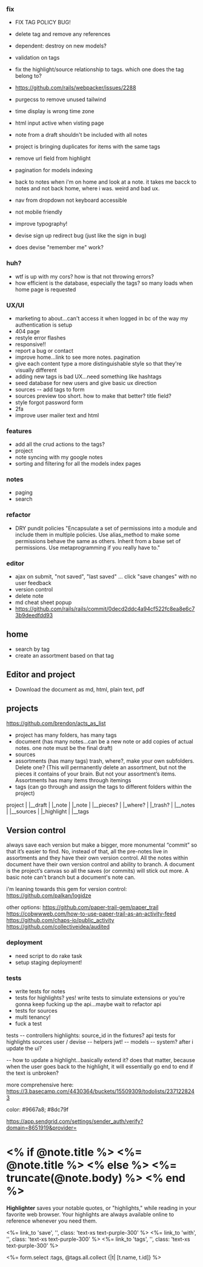 ### fix
- FIX TAG POLICY BUG!
- delete tag and remove any references 
- dependent: destroy on new models?
- validation on tags
- fix the highlight/source relationship to tags. which one does the tag belong to?

- https://github.com/rails/webpacker/issues/2288
- purgecss to remove unused tailwind

- time display is wrong time zone
- html input active when visting page

- note from a draft shouldn't be included with all notes
- project is bringing duplicates for items with the same tags
- remove url field from highlight
- pagination for models indexing

- back to notes when i'm on home and look at a note. it takes me bacck to notes and not back home, where i was. weird and bad ux.
- nav from dropdown not keyboard accessible
- not mobile friendly
- improve typography!

- devise sign  up redirect bug (just like the sign in bug)
- does devise "remember me" work?


### huh?
- wtf is up with my cors? how is that not throwing errors?
- how efficient is the database, especially the tags? so many loads when home page is requested

### UX/UI
- marketing to about...can't access it when logged in bc of the way my authentication is setup
- 404 page
- restyle error flashes
- responsive!!
- report a bug or contact
- improve home...link to see more notes. pagination
- give each content type a more distinguishable style so that they're visually different
- adding new tags is bad UX...need something like hashtags
- seed database for new users and give basic ux direction
- sources -- add tags to form
- sources preview too short. how to make that better? title field?
- style forgot password form
- 2fa
- improve user mailer text and html

### features
- add all the crud actions to the tags?
- project
- note syncing with my google notes
- sorting and filtering for all the models index pages

### notes
- paging
- search

### refactor
- DRY pundit policies "Encapsulate a set of permissions into a module and include them in multiple policies. Use alias_method to make some permissions behave the same as others. Inherit from a base set of permissions. Use metaprogramming if you really have to."

### editor
- ajax on submit, "not saved", "last saved" ... click "save changes" with no user feedback
- version control
- delete note
- md cheat sheet popup
- https://github.com/rails/rails/commit/0decd2ddc4a94cf522fc8ea8e6c73b9deedfdd93

## home
- search by tag
- create an assortment based on that tag

## Editor and project
- Download the document as md, html, plain text, pdf

## projects
https://github.com/brendon/acts_as_list
- project has many folders, has many tags
- document (has many notes...can be a new note or add copies of actual notes. one note must be the final draft)
- sources
- assortments (has many tags) trash, where?, make your own subfolders. Delete one? (This will permanently delete an assortment, but not the pieces it contains of your brain. But not your assortment’s items. Assortments has many items through itemings
- tags (can go through and assign the tags to different folders within the project)

project
|
|__draft
|  |_note
|  |_note
|
|__pieces?
|  |_where?
|  |_trash?
|
|__notes
|
|__sources
|  |_highlight
|
|__tags

## Version control 
always save each version but make a bigger, more monumental “commit” so that it’s easier to find. No, instead of that, all the pre-notes live in assortments and they have their own version control. All the notes within document have their own version control and ability to branch. A document is the project’s canvas so all the saves (or commits) will stick out more. A basic note can't branch but a document's note can.

i'm leaning towards this gem for version control: https://github.com/palkan/logidze

other options:
https://github.com/paper-trail-gem/paper_trail
https://cobwwweb.com/how-to-use-paper-trail-as-an-activity-feed
https://github.com/chaps-io/public_activity
https://github.com/collectiveidea/audited


### deployment
- need script to do rake task
- setup staging deployment!

### tests
- write tests for notes
- tests for highlights? yes! write tests to simulate extensions or you're gonna keep fucking up the api...maybe wait to refactor api
- tests for sources
- multi tenancy!
- fuck a test


tests
-- controllers
    highlights: source_id in the fixtures?
    api tests for highlights
    sources
    user / devise
-- helpers
    jwt!
-- models
-- system? after i update the ui?

-- how to update a highlight...basically extend it? does that matter, because when the user goes back to the highlight, it will essentially go end to end if the text is unbroken?

more comprehensive here: https://3.basecamp.com/4430364/buckets/15509309/todolists/2371228243



color: #9667a8;
#8dc79f

https://app.sendgrid.com/settings/sender_auth/verify?domain=8651919&provider=


<h1 class='text-center text-xl'>
      <% if @note.title %>
        <%= @note.title %>
      <% else %>
        <%= truncate(@note.body) %>
      <% end %>
    </h1>

<div class="flex flex-row">
    <p class='w-4/5'>
      <strong class='brand'>
      Highlighter</strong> saves your notable quotes, or "highlights," 
      while reading in your favorite web browser.
      Your highlights are always available online to reference whenever you need them.
    </p>
    <div class="flex flex-row">
      <p class='flex w-1/3 justify-center'>
        <%= link_to 'save', '', class: 'text-xs text-purple-300' %>
        <%= link_to 'with', '', class: 'text-xs text-purple-300' %>
        <%= link_to 'tags', '', class: 'text-xs text-purple-300' %>
      </p>
    </div>
  </div>


<%= form.select :tags, @tags.all.collect {|t| [t.name, t.id]} %>
